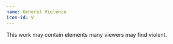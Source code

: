 ```yaml
---
name: General Violence
icon-id: V
---
```


This work may contain elements many viewers may find violent.